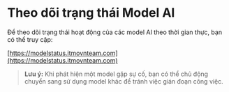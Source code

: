 # Theo dõi trạng thái Model AI

Để theo dõi trạng thái hoạt động của các model AI theo thời gian thực, bạn có thể truy cập:

[https://modelstatus.itmovnteam.com](https://modelstatus.itmovnteam.com)

> **Lưu ý:** Khi phát hiện một model gặp sự cố, bạn có thể chủ động chuyển sang sử dụng model khác để tránh việc gián đoạn công việc.
